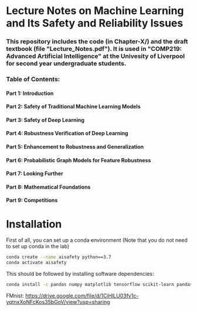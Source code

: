 # Lecture Notes on Machine Learning and Its Safety and Reliability Issues

### This repository includes the code (in Chapter-X/) and the draft textbook (file "Lecture_Notes.pdf"). It is used in "COMP219: Advanced Artificial Intelligence" at the Univesity of Liverpool for second year undergraduate students. 

### Table of Contents:  

#### Part 1: Introduction
#### Part 2: Safety of Traditional Machine Learning Models
#### Part 3: Safety of Deep Learning
#### Part 4: Robustness Verification of Deep Learning
#### Part 5: Enhancement to Robustness and Generalization
#### Part 6: Probabilistic Graph Models for Feature Robustness
#### Part 7: Looking Further
#### Part 8: Mathematical Foundations
#### Part 9: Competitions


# Installation

First of all, you can set up a conda environment (Note that you do not need to set up conda in the lab)

```sh
conda create --name aisafety python==3.7
conda activate aisafety
```
This should be followed by installing software dependencies:
```sh
conda install -c pandas numpy matplotlib tensorflow scikit-learn pandas pytorch torchvision
```
FMnist: https://drive.google.com/file/d/1CiHlLU03fv1c-yqtnxXoNFcKos35bGoV/view?usp=sharing

